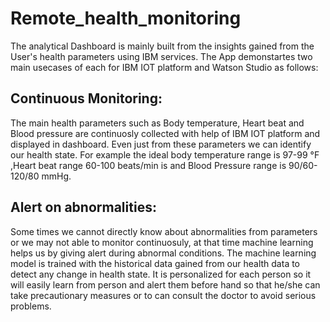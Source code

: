 # Remote_health_monitoring

The analytical Dashboard  is mainly built from the insights gained from the User's health parameters using IBM services. The App demonstartes two main usecases of each for IBM IOT platform and Watson Studio as follows:
## Continuous Monitoring: 
  The main health parameters such as Body temperature, Heart beat and Blood pressure are continuosly collected with help of IBM IOT platform and displayed in dashboard. Even just from these parameters we can identify our health state. For example the ideal body temperature range is 97-99 °F ,Heart beat range 60-100 beats/min is and Blood Pressure range is 90/60-120/80 mmHg. 
 
## Alert on abnormalities:
Some times we cannot directly know about abnormalities from parameters or we may not able to monitor continuosuly, at that time machine learning helps us by giving alert during abnormal conditions. The machine learning model is trained with the historical data gained from our health data to detect any change in health state. It is personalized for each person so it will easily learn from person and alert them before hand so that he/she can take precautionary measures or to can consult the doctor to avoid serious problems.
